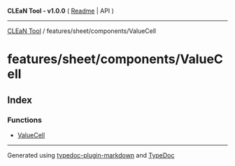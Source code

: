 **CLEaN Tool - v1.0.0** ( [Readme](../../../../README.md) \| API )

***

[CLEaN Tool](../../../../modules.md) / features/sheet/components/ValueCell

# features/sheet/components/ValueCell

## Index

### Functions

- [ValueCell](functions/ValueCell.md)

***

Generated using [typedoc-plugin-markdown](https://www.npmjs.com/package/typedoc-plugin-markdown) and [TypeDoc](https://typedoc.org/)
